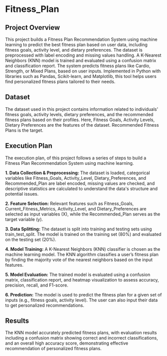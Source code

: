 # Fitness_Plan

## Project Overview
This project builds a Fitness Plan Recommendation System using machine learning to predict the best fitness plan based on user data, including fitness goals, activity level, and dietary preferences. The dataset is preprocessed with label encoding and missing values handling. A K-Nearest Neighbors (KNN) model is trained and evaluated using a confusion matrix and classification report. The system predicts fitness plans like Cardio, Strength, or Mixed Plans, based on user inputs. Implemented in Python with libraries such as Pandas, Scikit-learn, and Matplotlib, this tool helps users find personalized fitness plans tailored to their needs.

## Dataset

The dataset used in this project contains information related to individuals' fitness goals, activity levels, dietary preferences, and the recommended fitness plans based on their profiles. Here, Fitness Goals, Activity Levels, Dietary Preferences are the features of the dataset. Recommended Fitness Plans is the target.

## Execution Plan

The execution plan, of this project follows a series of steps to build a Fitness Plan Recommendation System using machine learning. 

**1. Data Collection & Preprocessing:** The dataset is loaded, categorical variables like Fitness_Goals, Activity_Level, Dietary_Preferences, and Recommended_Plan are label encoded, missing values are checked, and descriptive statistics are calculated to understand the data's structure and potential issues.

**2. Feature Selection:** Relevant features such as Fitness_Goals, Current_Fitness_Metrics, Activity_Level, and Dietary_Preferences are selected as input variables (X), while the Recommended_Plan serves as the target variable (y).

**3. Data Splitting:** The dataset is split into training and testing sets using train_test_split. The model is trained on the training set (80%) and evaluated on the testing set (20%).

**4. Model Training:** A K-Nearest Neighbors (KNN) classifier is chosen as the machine learning model. The KNN algorithm classifies a user’s fitness plan by finding the majority vote of the nearest neighbors based on the input features.

**5. Model Evaluation:** The trained model is evaluated using a confusion matrix, classification report, and heatmap visualization to assess accuracy, precision, recall, and F1-score.

**6. Prediction:** The model is used to predict the fitness plan for a given set of inputs (e.g., fitness goals, activity level). The user can also input their data to get personalized recommendations.

## Results

The KNN model accurately predicted fitness plans, with evaluation results including a confusion matrix showing correct and incorrect classifications, and an overall high accuracy score, demonstrating effective recommendation of personalized fitness plans.
